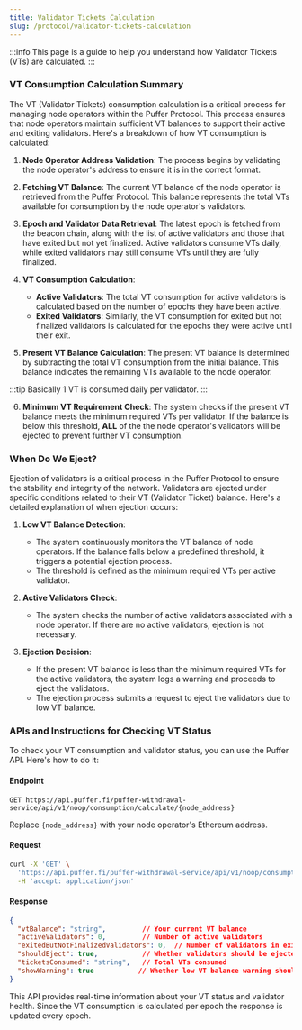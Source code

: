 ```yaml
---
title: Validator Tickets Calculation
slug: /protocol/validator-tickets-calculation
---
```


:::info 
This page is a guide to help you understand how Validator Tickets (VTs) are calculated.
:::

### VT Consumption Calculation Summary

The VT (Validator Tickets) consumption calculation is a critical process for managing node operators within the Puffer Protocol. This process ensures that node operators maintain sufficient VT balances to support their active and exiting validators. Here's a breakdown of how VT consumption is calculated:

1. **Node Operator Address Validation**: The process begins by validating the node operator's address to ensure it is in the correct format.

2. **Fetching VT Balance**: The current VT balance of the node operator is retrieved from the Puffer Protocol. This balance represents the total VTs available for consumption by the node operator's validators.

3. **Epoch and Validator Data Retrieval**: The latest epoch is fetched from the beacon chain, along with the list of active validators and those that have exited but not yet finalized. Active validators consume VTs daily, while exited validators may still consume VTs until they are fully finalized.

4. **VT Consumption Calculation**:
   - **Active Validators**: The total VT consumption for active validators is calculated based on the number of epochs they have been active.
   - **Exited Validators**: Similarly, the VT consumption for exited but not finalized validators is calculated for the epochs they were active until their exit.

5. **Present VT Balance Calculation**: The present VT balance is determined by subtracting the total VT consumption from the initial balance. This balance indicates the remaining VTs available to the node operator.

:::tip
Basically 1 VT is consumed daily per validator.
:::

6. **Minimum VT Requirement Check**: The system checks if the present VT balance meets the minimum required VTs per validator. If the balance is below this threshold, **ALL** of the the node operator's validators will be ejected to prevent further VT consumption.

### When Do We Eject?

Ejection of validators is a critical process in the Puffer Protocol to ensure the stability and integrity of the network. Validators are ejected under specific conditions related to their VT (Validator Ticket) balance. Here's a detailed explanation of when ejection occurs:

1. **Low VT Balance Detection**:
   - The system continuously monitors the VT balance of node operators. If the balance falls below a predefined threshold, it triggers a potential ejection process.
   - The threshold is defined as the minimum required VTs per active validator.

2. **Active Validators Check**:
   - The system checks the number of active validators associated with a node operator. If there are no active validators, ejection is not necessary.

3. **Ejection Decision**:
   - If the present VT balance is less than the minimum required VTs for the active validators, the system logs a warning and proceeds to eject the validators.
   - The ejection process submits a request to eject the validators due to low VT balance.

### APIs and Instructions for Checking VT Status

To check your VT consumption and validator status, you can use the Puffer API. Here's how to do it:

#### Endpoint
```
GET https://api.puffer.fi/puffer-withdrawal-service/api/v1/noop/consumption/calculate/{node_address}
```

Replace `{node_address}` with your node operator's Ethereum address.

#### Request
```bash
curl -X 'GET' \
  'https://api.puffer.fi/puffer-withdrawal-service/api/v1/noop/consumption/calculate/{node_address}' \
  -H 'accept: application/json'
```

#### Response
```json
{
  "vtBalance": "string",         // Your current VT balance
  "activeValidators": 0,         // Number of active validators
  "exitedButNotFinalizedValidators": 0,  // Number of validators in exit state
  "shouldEject": true,           // Whether validators should be ejected
  "ticketsConsumed": "string",   // Total VTs consumed
  "showWarning": true           // Whether low VT balance warning should be shown
}
```

This API provides real-time information about your VT status and validator health. Since the VT consumption is calculated per epoch the response is updated every epoch.

